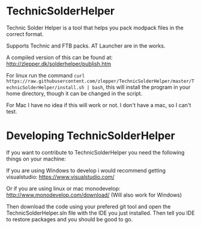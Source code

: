 TechnicSolderHelper
===================

Technic Solder Helper is a tool that helps you pack modpack files in the correct format.

Supports Technic and FTB packs. AT Launcher are in the works. 

A compiled version of this can be found at: http://zlepper.dk/solderhelper/publish.htm

For linux run the command
`curl https://raw.githubusercontent.com/zlepper/TechnicSolderHelper/master/TechnicSolderHelper/install.sh | bash`, this will install the program in your home directory, though it can be changed in the script. 

For Mac I have no idea if this will work or not. I don't have a mac, so I can't test. 

Developing TechnicSolderHelper
==============================
If you want to contribute to TechnicSolderHelper you need the following things on your machine:

If you are using Windows to develop i would recommend getting visualstudio: https://www.visualstudio.com/

Or if you are using linux or mac monodevelop: http://www.monodevelop.com/download/ (Will also work for Windows)

Then download the code using your prefered git tool and open the TechnicSolderHelper.sln file with the IDE you just installed. Then tell you IDE to restore packages and you should be good to go. 

